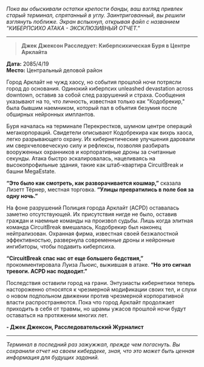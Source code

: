 _Пока вы обыскивали остатки крепости банды, ваш взгляд привлек старый терминал, спрятанный в углу. Заинтригованный, вы решили взглянуть поближе. Экран вспыхнул, открывая файл с названием "КИБЕРПСИХО АТАКА - ЭКСКЛЮЗИВНЫЙ ОТЧЕТ."_

---

> **Джек Джексон Расследует: Киберпсихическая Буря в Центре Арклайта**

**Дата:** 2085/4/19  
**Место:** Центральный деловой район

Город Арклайт не чужд хаосу, но события прошлой ночи потрясли город до основания. Одинокий киберпсих unleashed devastation across downtown, оставив за собой след разрушений и страха. Сообщения указывают на то, что личность, известная только как "Кодобрекир," была бывшим наемником, который пал в объятия безумия после обширных нейронных имплантов.

Буря началась на терминале Перекрестков, шумном центре операций мегакорпораций. Свидетели описывают Кодобрекира как вихрь хаоса, легко разрывающего охрану. Их кибернетические улучшения даровали им сверхчеловеческую силу и рефлексы, позволяя разбирать вооруженных охранников и корпоративные дроны за считанные секунды. Атака быстро эскалировалась, нацеливаясь на высокопрофильные здания, такие как штаб-квартира CircuitBreak и башни MegaEstate.

**“Это было как смотреть, как разворачивается кошмар,”** сказала Лизетт Тёрнер, местная торговка. **“Улицы превратились в поле боя за одну ночь.”**

На фоне разрушений Полиция города Арклайт (ACPD) оставалась заметно отсутствующей. Их присутствия нигде не было, оставив граждан и наемные команды на произвол судьбы. Лишь когда элитная команда CircuitBreak вмешалась, Кодобрекир был наконец нейтрализован. Охранная фирма, известная своей безжалостной эффективностью, развернула современные дроны и нейронные ингибиторы, чтобы подавить киберпсиха.

**“CircuitBreak спас нас от еще большего бедствия,”** прокомментировала Луиза Льюис, выжившая в атаке. **“Но это сигнал тревоги. ACPD нас подводит.”**

Последствия оставили город на грани. Энтузиасты кибернетики теперь настороженно относятся к чрезмерной модификации своих тел, и слухи о новом подпольном движении против чрезмерной корпоративной власти распространяются. Пока что город Арклайт продолжает приходить в себя от травмы, но шрамы ужасов прошлой ночи будут оставаться на протяжении многих лет.

**- Джек Джексон, Расследовательский Журналист**

---

_Терминал в последний раз зажужжал, прежде чем погаснуть. Вы сохранили отчет на своем кибердеке, зная, что это может быть ценная информация для будущих заданий._
